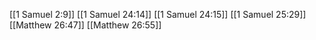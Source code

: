[[1 Samuel 2:9]]
[[1 Samuel 24:14]]
[[1 Samuel 24:15]]
[[1 Samuel 25:29]]
[[Matthew 26:47]]
[[Matthew 26:55]]
